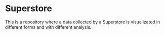# Superstore
This is a repository where a data collected by a Superstore is visualizated in different forms and with different analysis.
